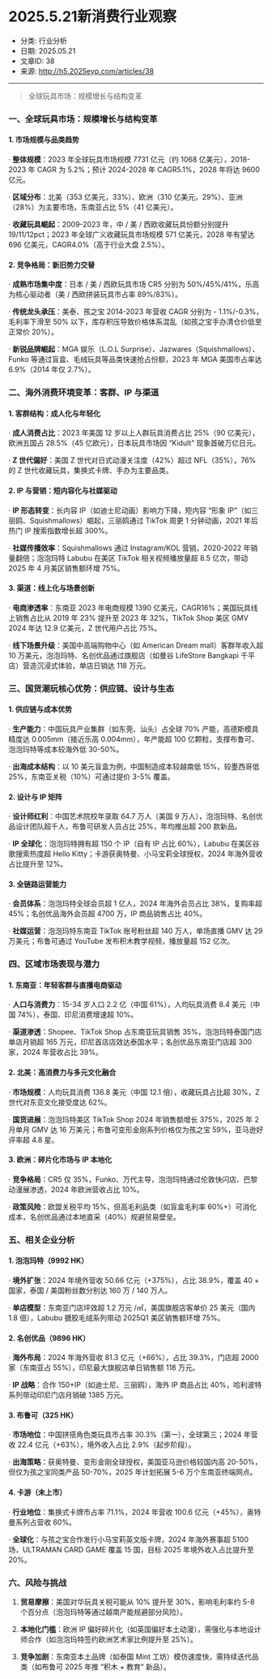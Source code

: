 # 2025.5.21新消费行业观察
- 分类: 行业分析
- 日期: 2025.05.21
- 文章ID: 38
- 来源: http://h5.2025eyp.com/articles/38

---

> 全球玩具市场：规模增长与结构变革

### **一、全球玩具市场：规模增长与结构变革**

#### **1. 市场规模与品类趋势**

· **整体规模**：2023 年全球玩具市场规模 7731 亿元（约 1068 亿美元），2018-2023 年 CAGR 为 5.2%；预计 2024-2028 年 CAGR5.1%，2028 年将达 9600 亿元。

· **区域分布**：北美（353 亿美元，33%）、欧洲（310 亿美元，29%）、亚洲（28%）为主要市场，东南亚占比 5%（41 亿美元）。

· **收藏玩具崛起**：2009-2023 年，中 / 美 / 西欧收藏玩具份额分别提升 19/11/12pct；2023 年全球广义收藏玩具市场规模 571 亿美元，2028 年有望达 696 亿美元，CAGR4.0%（高于行业大盘 2.5%）。

#### **2. 竞争格局：新旧势力交替**

· **成熟市场集中度**：日本 / 美 / 西欧玩具市场 CR5 分别为 50%/45%/41%，乐高为核心驱动者（美 / 西欧拼装玩具市占率 89%/83%）。

· **传统龙头承压**：美泰、孩之宝 2014-2023 年营收 CAGR 分别为 - 1.1%/-0.3%，毛利率下滑至 50% 以下，库存积压导致价格体系混乱（如孩之宝手办清仓价低至正常价 20%）。

· **新锐品牌崛起**：MGA 娱乐（L.O.L Surprise）、Jazwares（Squishmallows）、Funko 等通过盲盒、毛绒玩具等品类快速抢占份额，2023 年 MGA 美国市占率达 6.9%（2014 年仅 2.7%）。

### **二、海外消费环境变革：客群、IP 与渠道**

#### **1. 客群结构：成人化与年轻化**

· **成人消费占比**：2023 年美国 12 岁以上人群玩具消费占比 25%（90 亿美元），欧洲五国占 28.5%（45 亿欧元），日本玩具市场因 “Kidult” 现象首破万亿日元。

· **Z 世代偏好**：美国 Z 世代对日式动漫关注度（42%）超过 NFL（35%），76% 的 Z 世代收藏玩具，集换式卡牌、手办为主要品类。

#### **2. IP 与营销：短内容化与社媒驱动**

· **IP 形态转变**：长内容 IP（如迪士尼动画）影响力下降，短内容 “形象 IP”（如三丽鸥、Squishmallows）崛起，三丽鸥通过 TikTok 周更 1 分钟动画，2021 年后热门 IP 搜索指数增长超 300%。

· **社媒传播效率**：Squishmallows 通过 Instagram/KOL 营销，2020-2022 年销量翻倍；泡泡玛特 Labubu 在美区 TikTok 相关视频播放量超 8.5 亿次，带动 2025 年 4 月美区销售额环增 75%。

#### **3. 渠道：线上化与场景创新**

· **电商渗透率**：东南亚 2023 年电商规模 1390 亿美元，CAGR16%；美国玩具线上销售占比从 2019 年 23% 提升至 2023 年 32%，TikTok Shop 美区 GMV 2024 年达 12.9 亿美元，Z 世代用户占比 75%。

· **线下场景升级**：美国中高端购物中心（如 American Dream mall）客群年收入超 10 万美元，泡泡玛特、名创优品通过旗舰店（如曼谷 LifeStore Bangkapi 千平店）营造沉浸式体验，单店日销达 118 万元。

### **三、国货潮玩核心优势：供应链、设计与生态**

#### **1. 供应链与成本优势**

· **生产能力**：中国玩具产业集群（如东莞、汕头）占全球 70% 产能，高德斯模具精度达 0.005mm（接近乐高 0.004mm），年产能超 100 亿颗粒，支撑布鲁可、泡泡玛特等成本较海外低 30-50%。

· **出海成本结构**：以 10 美元盲盒为例，中国制造成本较越南低 15%，较墨西哥低 25%，东南亚关税（10%）可通过提价 3-5% 覆盖。

#### **2. 设计与 IP 矩阵**

· **设计师红利**：中国艺术院校年录取 64.7 万人（美国 9 万人），泡泡玛特、名创优品设计团队超千人，布鲁可研发人员占比 25%，年均推出超 200 款新品。

· **IP 全球化**：泡泡玛特拥有超 150 个 IP（自有 IP 占比 60%），Labubu 在美区谷歌搜索热度超 Hello Kitty；卡游获奥特曼、小马宝莉全球授权，2024 年海外营收占比提升至 12%。

#### **3. 全链路运营能力**

· **会员体系**：泡泡玛特全球会员超 1 亿人，2024 年海外会员占比 38%，复购率超 45%；名创优品海外会员超 4700 万，IP 商品销售占比 40%。

· **社媒运营**：泡泡玛特东南亚 TikTok 账号粉丝超 140 万人，单场直播 GMV 达 29 万美元；布鲁可通过 YouTube 发布积木教学视频，播放量超 152 亿次。

### **四、区域市场表现与潜力**

#### **1. 东南亚：年轻客群与直播电商驱动**

· **人口与消费力**：15-34 岁人口 2.2 亿（中国 61%），人均玩具消费 8.4 美元（中国 74%），泰国、印尼消费增速超 10%。

· **渠道渗透**：Shopee、TikTok Shop 占东南亚玩具销售 35%，泡泡玛特泰国门店单店月销超 165 万元，印尼首店店效达泰国水平；名创优品东南亚门店超 300 家，2024 年营收占比 39%。

#### **2. 北美：高消费力与多元文化融合**

· **市场规模**：人均玩具消费 136.8 美元（中国 12.1 倍），收藏玩具占比超 30%，Z 世代对东亚文化接受度达 62%。

· **国货进展**：泡泡玛特美区 TikTok Shop 2024 年销售额增长 375%，2025 年 2 月单月 GMV 达 16 万美元；布鲁可变形金刚系列价格仅为孩之宝 59%，亚马逊好评率超 4.8 星。

#### **3. 欧洲：碎片化市场与 IP 本地化**

· **竞争格局**：CR5 仅 35%，Funko、万代主导，泡泡玛特通过伦敦快闪店、巴黎动漫展渗透，2024 年欧洲营收占比 10%。

· **政策风险**：欧盟关税平均 15%，但高毛利品类（如盲盒毛利率 60%+）可消化成本，名创优品通过本地直采（40%）规避贸易壁垒。

### **五、相关企业分析**

#### **1. 泡泡玛特（9992 HK）**

· **境外扩张**：2024 年境外营收 50.66 亿元（+375%），占比 38.9%，覆盖 40 + 国家，泰国 / 美国粉丝数分别达 160 万 / 140 万人。

· **单店模型**：东南亚门店坪效超 1.2 万元 /㎡，美国旗舰店客单价 25 美元（国内 1.8 倍），Labubu 搪胶毛绒系列带动 2025Q1 美区销售额环增 75%。

#### **2. 名创优品（9896 HK）**

· **海外布局**：2024 年海外营收 81.3 亿元（+66%），占比 39.3%，门店超 2000 家（东南亚占 55%），印尼最大旗舰店单日销售额 118 万元。

· **IP 战略**：合作 150+IP（如迪士尼、三丽鸥），海外 IP 商品占比 40%，哈利波特系列带动印尼门店月销破 1385 万元。

#### **3. 布鲁可（325 HK）**

· **市场地位**：中国拼搭角色类玩具市占率 30.3%（第一），全球第三；2024 年营收 22.4 亿元（+63%），境外收入占比 2.9%（起步阶段）。

· **出海策略**：获奥特曼、变形金刚全球授权，美国亚马逊价格较国内高 20-50%，但仅为孩之宝同类产品 50-70%，2025 年计划拓展 5-6 万个东南亚终端网点。

#### **4. 卡游（未上市）**

· **行业地位**：集换式卡牌市占率 71.1%，2024 年营收 100.6 亿元（+45%），奥特曼系列占营收 60%。

· **全球化**：与孩之宝合作发行小马宝莉英文版卡牌，2024 年海外赛事超 5100 场，ULTRAMAN CARD GAME 覆盖 15 国，目标 2025 年境外收入占比提升至 20%。

### **六、风险与挑战**

1. **贸易摩擦**：美国对华玩具关税可能从 10% 提升至 30%，影响毛利率约 5-8 个百分点（泡泡玛特等通过越南产能规避部分风险）。

2. **本地化门槛**：欧洲 IP 偏好碎片化（如英国偏好本土动漫），需强化与本地设计师合作（如泡泡玛特签约欧洲艺术家比例提升至 25%）。

3. **竞争加剧**：东南亚本土品牌（如泰国 Mint 工坊）模仿速度快，需持续迭代品类（如布鲁可 2025 年推 “积木 + 教育” 新品）。
